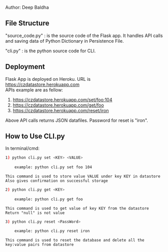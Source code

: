Author: Deep Baldha

## File Structure

"source_code.py" :  is the source code of the Flask app. 
		    It handles API calls and saving data of Python Dictionary in Persistence File.
		    
"cli.py"         :  is the python source code for CLI.

## Deployment

Flask App is deployed on Heroku.
URL is https://czdatastore.herokuapp.com <br>
APIs example are as fellow:

1) https://czdatastore.herokuapp.com/set/foo:104
2) https://czdatastore.herokuapp.com/get/foo
3) https://czdatastore.herokuapp.com/reset/iron

Above API calls returns JSON datafiles.
Password for reset is "iron".

## How to Use CLI.py

In terminal/cmd:

```bash
1) python cli.py set <KEY> <VALUE>
	
	example: python cli.py set foo 104
```
	This command is used to store value VALUE under key KEY in datastore
	Also gives confirmation on successful storage

```bash
2) python cli.py get <KEY>
	
	example: python cli.py get foo
```	
	This command is used to get value of key KEY from the datastore
	Return "null" is not value

```bash
3) python cli.py reset <PassWord>
	
	example: python cli.py reset iron
```	
	This command is used to reset the database and delete all the key:value pairs from datastore

